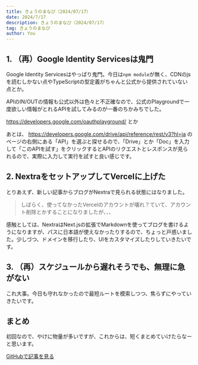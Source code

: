 ```yaml
---
title: きょうのまなび（2024/07/17）
date: 2024/7/17
description: きょうのまなび（2024/07/17）
tag: きょうのまなび
author: You
---
```


## 1. （再）Google Identity Servicesは鬼門

Google Identity Servicesはやっぱり鬼門。今日は`npm module`が無く、CDNのjsを読むしかない点やTypeScriptの型定義がちゃんと公式から提供されていない点とか。

APIのIN/OUTの情報も公式以外は色々と不正確なので、公式のPlaygroundで一度欲しい情報がとれるAPIを試してみるのが一番のちかみちでした。

https://developers.google.com/oauthplayground/ とか

あとは、 https://developers.google.com/drive/api/reference/rest/v3?hl=ja のページの右側にある「API」を選ぶと探せるので、「Drive」とか「Doc」を入力して「このAPIを試す」をクリックするとAPIのリクエストとレスポンスが見られるので、実際に入力して実行を試すと良い感じです。

## 2. NextraをセットアップしてVercelに上げた

とりあえず、新しい記事からブログがNextraで見られる状態にはなりました。

> しばらく、使ってなかったVercelのアカウントが壊れ？ていて、アカウント削除とかすることになりましたが、、、

感触としては、NextraはNext.jsの拡張でMarkdownを使ってブログを書けるようになりますが、パスに日本語が使えなかったりするので、ちょっと戸惑いました。少しづつ、ドメインを移行したり、UIをカスタマイズしたりしていきたいです。

## 3. （再）スケジュールから遅れそうでも、無理に急がない

これ大事。今日も守れなかったので最短ルートを模索しつつ、焦らずにやっていきたいです。

## まとめ

初回なので、やけに物量が多いですが、これからは、短くまとめていけたらなーと思います。

[GitHubで記事を見る](https://github.com/kght6123/kght6123.page-v2/blob/main/pages/posts/todays-lesson/20240717.md)

